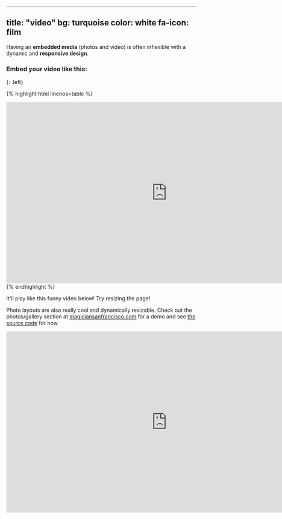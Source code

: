 
---
title: "video"
bg: turquoise
color: white
fa-icon: film
---

Having an **embedded media** (photos and video) is often inflexible with a dynamic and **responsive design**.

### Embed your video like this:
{: .left}

{% highlight html linenos=table %}
<div class="icontain">
  <iframe width="852" height="480" src="https://www.porntrex.com/embed/1359838" frameborder="0" allowfullscreen webkitallowfullscreen mozallowfullscreen oallowfullscreen msallowfullscreen></iframe>
</div>
{% endhighlight %}

It'll play like this funny video below! Try resizing the page!

Photo layouts are also really cool and dynamically resizable. Check out the photos/gallery section at [magiciansanfrancisco.com](http://magiciansanfrancisco.com) for a demo and see [the source code](https://github.com/strongrobert/MagicianSanFrancisco) for how.

<div class="icontain"><iframe width="852" height="480" src="https://www.porntrex.com/embed/1359838" frameborder="0" allowfullscreen webkitallowfullscreen mozallowfullscreen oallowfullscreen msallowfullscreen></iframe></div>
